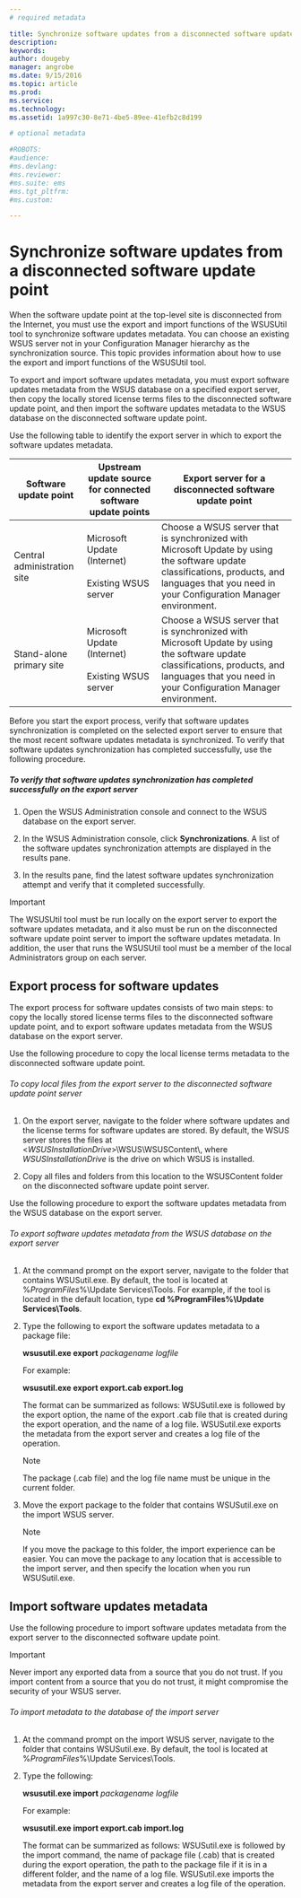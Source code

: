 ```yaml
---
# required metadata

title: Synchronize software updates from a disconnected software update point | Configuration Manager
description:
keywords:
author: dougeby
manager: angrobe
ms.date: 9/15/2016
ms.topic: article
ms.prod:
ms.service:
ms.technology:
ms.assetid: 1a997c30-8e71-4be5-89ee-41efb2c8d199

# optional metadata

#ROBOTS:
#audience:
#ms.devlang:
#ms.reviewer:
#ms.suite: ems
#ms.tgt_pltfrm:
#ms.custom:

---
```


# Synchronize software updates from a disconnected software update point  
 When the software update point at the top-level site is disconnected from the Internet, you must use the export and import functions of the WSUSUtil tool to synchronize software updates metadata. You can choose an existing WSUS server not in your Configuration Manager hierarchy as the synchronization source. This topic provides information about how to use the export and import functions of the WSUSUtil tool.  

 To export and import software updates metadata, you must export software updates metadata from the WSUS database on a specified export server, then copy the locally stored license terms files to the disconnected software update point, and then import the software updates metadata to the WSUS database on the disconnected software update point.  

 Use the following table to identify the export server in which to export the software updates metadata.  

|Software update point|Upstream update source for connected software update points|Export server for a disconnected software update point|  
|---------------------------|-----------------------------------------------------------------|------------------------------------------------------------|  
|Central administration site|Microsoft Update (Internet)<br /><br /> Existing WSUS server|Choose a WSUS server that is synchronized with Microsoft Update by using the software update classifications, products, and languages that you need in your Configuration Manager environment.|  
|Stand-alone primary site|Microsoft Update (Internet)<br /><br /> Existing WSUS server|Choose a WSUS server that is synchronized with Microsoft Update by using the software update classifications, products, and languages that you need in your Configuration Manager environment.|  

 Before you start the export process, verify that software updates synchronization is completed on the selected export server to ensure that the most recent software updates metadata is synchronized. To verify that software updates synchronization has completed successfully, use the following procedure.  

##### To verify that software updates synchronization has completed successfully on the export server  

1.  Open the WSUS Administration console and connect to the WSUS database on the export server.  

2.  In the WSUS Administration console, click **Synchronizations**. A list of the software updates synchronization attempts are displayed in the results pane.  

3.  In the results pane, find the latest software updates synchronization attempt and verify that it completed successfully.  

> [!IMPORTANT]  
>  The WSUSUtil tool must be run locally on the export server to export the software updates metadata, and it also must be run on the disconnected software update point server to import the software updates metadata. In addition, the user that runs the WSUSUtil tool must be a member of the local Administrators group on each server.  

## Export process for software updates  
 The export process for software updates consists of two main steps: to copy the locally stored license terms files to the disconnected software update point, and to export software updates metadata from the WSUS database on the export server.  

 Use the following procedure to copy the local license terms metadata to the disconnected software update point.  

###### To copy local files from the export server to the disconnected software update point server  

1.  On the export server, navigate to the folder where software updates and the license terms for software updates are stored. By default, the WSUS server stores the files at <*WSUSInstallationDrive*>\WSUS\WSUSContent\\, where *WSUSInstallationDrive* is the drive on which WSUS is installed.  

2.  Copy all files and folders from this location to the WSUSContent folder on the disconnected software update point server.  

 Use the following procedure to export the software updates metadata from the WSUS database on the export server.  

###### To export software updates metadata from the WSUS database on the export server  

1.  At the command prompt on the export server, navigate to the folder that contains WSUSutil.exe. By default, the tool is located at %*ProgramFiles*%\Update Services\Tools. For example, if the tool is located in the default location, type **cd %ProgramFiles%\Update Services\Tools**.  

2.  Type the following to export the software updates metadata to a package file:  

     **wsusutil.exe export**  *packagename*  *logfile*  

     For example:  

     **wsusutil.exe export export.cab export.log**  

     The format can be summarized as follows: WSUSutil.exe is followed by the export option, the name of the export .cab file that is created during the export operation, and the name of a log file. WSUSutil.exe exports the metadata from the export server and creates a log file of the operation.  

    > [!NOTE]  
    >  The package (.cab file) and the log file name must be unique in the current folder.  

3.  Move the export package to the folder that contains WSUSutil.exe on the import WSUS server.  

    > [!NOTE]  
    >  If you move the package to this folder, the import experience can be easier. You can move the package to any location that is accessible to the import server, and then specify the location when you run WSUSutil.exe.  

## Import software updates metadata  
 Use the following procedure to import software updates metadata from the export server to the disconnected software update point.  

> [!IMPORTANT]  
>  Never import any exported data from a source that you do not trust. If you import content from a source that you do not trust, it might compromise the security of your WSUS server.  

###### To import metadata to the database of the import server  

1.  At the command prompt on the import WSUS server, navigate to the folder that contains WSUSutil.exe. By default, the tool is located at %*ProgramFiles*%\Update Services\Tools.  

2.  Type the following:  

     **wsusutil.exe import**  *packagename*  *logfile*  

     For example:  

     **wsusutil.exe import export.cab import.log**  

     The format can be summarized as follows: WSUSutil.exe is followed by the import command, the name of package file (.cab) that is created during the export operation, the path to the package file if it is in a different folder, and the name of a log file. WSUSutil.exe imports the metadata from the export server and creates a log file of the operation.  

